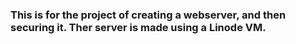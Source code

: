 ### This is for the project of creating a webserver, and then securing it.  Ther server is made using a Linode VM.
